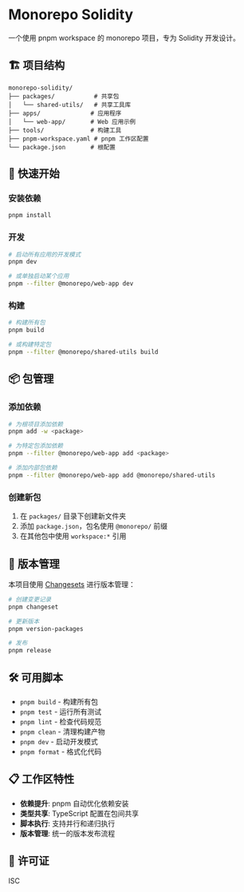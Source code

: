# Monorepo Solidity

一个使用 pnpm workspace 的 monorepo 项目，专为 Solidity 开发设计。

## 🏗️ 项目结构

```
monorepo-solidity/
├── packages/           # 共享包
│   └── shared-utils/   # 共享工具库
├── apps/              # 应用程序
│   └── web-app/       # Web 应用示例
├── tools/             # 构建工具
├── pnpm-workspace.yaml # pnpm 工作区配置
└── package.json       # 根配置
```

## 🚀 快速开始

### 安装依赖

```bash
pnpm install
```

### 开发

```bash
# 启动所有应用的开发模式
pnpm dev

# 或单独启动某个应用
pnpm --filter @monorepo/web-app dev
```

### 构建

```bash
# 构建所有包
pnpm build

# 或构建特定包
pnpm --filter @monorepo/shared-utils build
```

## 📦 包管理

### 添加依赖

```bash
# 为根项目添加依赖
pnpm add -w <package>

# 为特定包添加依赖
pnpm --filter @monorepo/web-app add <package>

# 添加内部包依赖
pnpm --filter @monorepo/web-app add @monorepo/shared-utils
```

### 创建新包

1. 在 `packages/` 目录下创建新文件夹
2. 添加 `package.json`，包名使用 `@monorepo/` 前缀
3. 在其他包中使用 `workspace:*` 引用

## 🔄 版本管理

本项目使用 [Changesets](https://github.com/changesets/changesets) 进行版本管理：

```bash
# 创建变更记录
pnpm changeset

# 更新版本
pnpm version-packages

# 发布
pnpm release
```

## 🛠️ 可用脚本

- `pnpm build` - 构建所有包
- `pnpm test` - 运行所有测试
- `pnpm lint` - 检查代码规范
- `pnpm clean` - 清理构建产物
- `pnpm dev` - 启动开发模式
- `pnpm format` - 格式化代码

## 📋 工作区特性

- **依赖提升**: pnpm 自动优化依赖安装
- **类型共享**: TypeScript 配置在包间共享
- **脚本执行**: 支持并行和递归执行
- **版本管理**: 统一的版本发布流程

## 📄 许可证

ISC 
